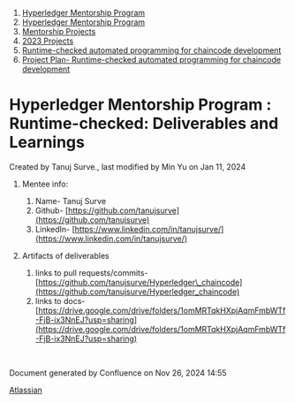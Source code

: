 1. [Hyperledger Mentorship Program](index.html)
2. [Hyperledger Mentorship Program](Hyperledger-Mentorship-Program_21954571.html)
3. [Mentorship Projects](Mentorship-Projects_21954604.html)
4. [2023 Projects](2023-Projects_21954865.html)
5. [Runtime-checked automated programming for chaincode development](Runtime-checked-automated-programming-for-chaincode-development_21954881.html)
6. [Project Plan- Runtime-checked automated programming for chaincode development](Project-Plan--Runtime-checked-automated-programming-for-chaincode-development_21960149.html)

# Hyperledger Mentorship Program : Runtime-checked: Deliverables and Learnings

Created by Tanuj Surve., last modified by Min Yu on Jan 11, 2024

1. Mentee info:
   
   1. Name- Tanuj Surve
   2. Github- [https://github.com/tanujsurve](https://github.com/tanujsurve)
   3. LinkedIn- [https://www.linkedin.com/in/tanujsurve/](https://www.linkedin.com/in/tanujsurve/)
2. Artifacts of deliverables 
   
   1. links to pull requests/commits- [https://github.com/tanujsurve/Hyperledger\_chaincode](https://github.com/tanujsurve/Hyperledger_chaincode)
   2. links to docs- [https://drive.google.com/drive/folders/1omMRTqkHXpjAqmFmbWTf-FjB-ix3NnEJ?usp=sharing](https://drive.google.com/drive/folders/1omMRTqkHXpjAqmFmbWTf-FjB-ix3NnEJ?usp=sharing)

   

Document generated by Confluence on Nov 26, 2024 14:55

[Atlassian](http://www.atlassian.com/)
